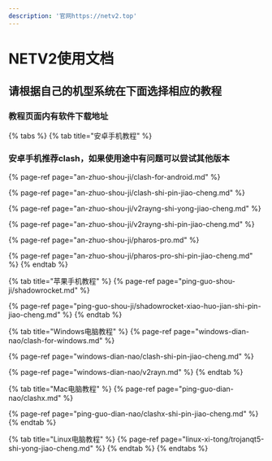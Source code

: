 ```yaml
---
description: '官网https://netv2.top'
---
```


# NETV2使用文档

## 请根据自己的机型系统在下面选择相应的教程

### 教程页面内有软件下载地址

{% tabs %}
{% tab title="安卓手机教程" %}
### 安卓手机推荐clash，如果使用途中有问题可以尝试其他版本

{% page-ref page="an-zhuo-shou-ji/clash-for-android.md" %}

{% page-ref page="an-zhuo-shou-ji/clash-shi-pin-jiao-cheng.md" %}

{% page-ref page="an-zhuo-shou-ji/v2rayng-shi-yong-jiao-cheng.md" %}

{% page-ref page="an-zhuo-shou-ji/v2rayng-shi-pin-jiao-cheng.md" %}

{% page-ref page="an-zhuo-shou-ji/pharos-pro.md" %}

{% page-ref page="an-zhuo-shou-ji/pharos-pro-shi-pin-jiao-cheng.md" %}
{% endtab %}

{% tab title="苹果手机教程" %}
{% page-ref page="ping-guo-shou-ji/shadowrocket.md" %}

{% page-ref page="ping-guo-shou-ji/shadowrocket-xiao-huo-jian-shi-pin-jiao-cheng.md" %}
{% endtab %}

{% tab title="Windows电脑教程" %}
{% page-ref page="windows-dian-nao/clash-for-windows.md" %}

{% page-ref page="windows-dian-nao/clash-shi-pin-jiao-cheng.md" %}

{% page-ref page="windows-dian-nao/v2rayn.md" %}
{% endtab %}

{% tab title="Mac电脑教程" %}
{% page-ref page="ping-guo-dian-nao/clashx.md" %}

{% page-ref page="ping-guo-dian-nao/clashx-shi-pin-jiao-cheng.md" %}
{% endtab %}

{% tab title="Linux电脑教程" %}
{% page-ref page="linux-xi-tong/trojanqt5-shi-yong-jiao-cheng.md" %}
{% endtab %}
{% endtabs %}

